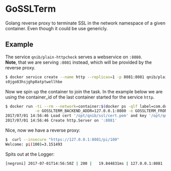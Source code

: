 # GoSSLTerm

Golang reverse proxy to terminate SSL in the network namespace of a given container.
Even though it could be use genericly. 


## Example

The service `qnib/plain-httpcheck` serves a webservice on `:8080`.<br>
**Note**, that we are serving `:8081` instead, which will be provided by the reverse proxy.
```bash
$ docker service create --name http --replicas=1 -p 8081:8081 qnib/plain-httpcheck                                                                                                                      git:(master|●106
s0jgo83hsjghp0atptwellhbe
```

Now we spin up the container to join the task. In the example below we are using the container_id of the last container started for the service `http`.

```bash
$ docker run -ti --rm --network=container:$(docker ps -qlf label=com.docker.swarm.service.name=http) \
             -e GOSSLTERM_BACKEND_ADDR=127.0.0.1:8080 -e GOSSLTERM_FRONTEND_ADDR=:8081 qnib/gosslterm
2017/07/01 14:56:46 Load cert '/opt/qnib/ssl/cert.pem' and key '/opt/qnib/ssl/key.pem'
2017/07/01 14:56:46 Create http.Server on ':8081'
```

Nice, now we have a reverse proxy:

```bash
$  curl --insecure "https://127.0.0.1:8081/pi/100"                                                                                                                                                         git:(master|)
Welcome: pi(100)=3.151493
```

Spits out at the Logger:
```bash
[negroni] 2017-07-01T14:56:50Z | 200 | 	 19.844831ms | 127.0.0.1:8081 | GET /pi
```
